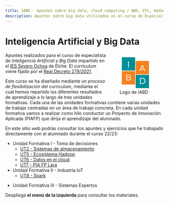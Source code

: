```yaml
---
title: IABD - Apuntes sobre big data, cloud computing / AWS, ETL, Hadoop y Spark.
description: Apuntes sobre big data utilizados en el curso de Especialista de Inteligencia Artificial y Big Data, centrados en el uso de la nube mediante AWS, NoSQL, la realización de ETL, Hadoop y la analítica de datos mediante Spark. 
---
```


# Inteligencia Artificial y Big Data

<figure style="float: right;">
    <img src="images/logoIABD2.png" width="100px">
    <figcaption>Logo de IABD</figcaption>
</figure>

Apuntes realizados para el curso de especialista de *Inteligencia Artificial y Big Data* impartido en el [IES Severo Ochoa](https://portal.edu.gva.es/03013224) de Elche. El curriculum viene fijado por el [Real Decreto 279/2021](https://www.boe.es/eli/es/rd/2021/04/20/279/dof/spa/pdf).

Este curso se ha diseñado mediante un *proceso de flexibilización* del curriculum, mediante el cual hemos repartido los diferentes resultados de aprendizaje a lo largo de tres unidades formativas. Cada una de las unidades formativas contiene varias unidades de trabajo centradas en un área de trabajo concreta. En cada unidad formativa vamos a realizar como hilo conductor un Proyecto de Innovación Aplicada (PIAFP) que dirija el aprendizaje del alumnado.

En este sitio web podrás consultar los apuntes y ejercicios que he trabajado directamente con el alumnado durante el curso 22/23:

* Unidad Formativa I - Toma de decisiones
    * [UT2 - Sistemas de almacenamiento](sa/index.md)
    * [UT5 - Ecosistema Hadoop](hadoop/index.md)
    * [UT6 - Datos en el cloud](cloud/index.md)
    * [UT7 - PIA FP Lara](https://aitor-medrano.github.io/pia2223/)
* Unidad Formativa II - Industria IoT
    * [UT8 - Spark](spark/index.md)
<!--
    * [UT12 - Flujo de datos](dataflow/index.md)
-->
* Unidad Formativa III - Sistemas Expertos

Despliega **el menú de la izquierda** para consultar los materiales.
